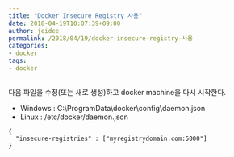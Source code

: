 ```yaml
---
title: "Docker Insecure Registry 사용"
date: 2018-04-19T10:07:39+09:00
author: jeidee
permalink: /2018/04/19/docker-insecure-registry-사용
categories:
- docker
tags:
- docker
---
```


다음 파일을 수정(또는 새로 생성)하고 docker machine을 다시 시작한다.

* Windows : C:\ProgramData\docker\config\daemon.json
* Linux : /etc/docker/daemon.json

```
{
  "insecure-registries" : ["myregistrydomain.com:5000"]
}
```